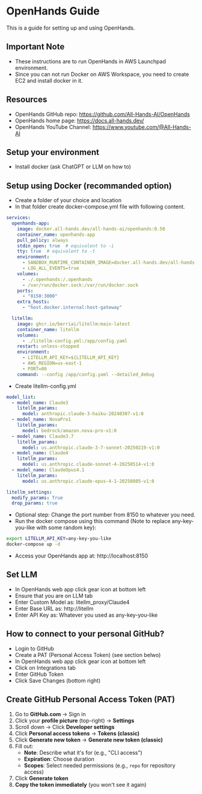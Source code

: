 # OpenHands Guide
This is a guide for setting up and using OpenHands. 

## Important Note
- These instructions are to run OpenHands in AWS Launchpad environment. 
- Since you can not run Docker on AWS Workspace, you need to create EC2 and install docker in it. 

## Resources
- OpenHands GitHub repo: https://github.com/All-Hands-AI/OpenHands
- OpenHands home page: https://docs.all-hands.dev/
- OpenHands YouTube Channel: https://www.youtube.com/@All-Hands-AI

## Setup your environment
- Install docker (ask ChatGPT or LLM on how to)

## Setup using Docker (recommanded option)
- Create a folder of your choice and location
- In that folder create docker-compose.yml file with following content.
```yaml
services:
  openhands-app:
    image: docker.all-hands.dev/all-hands-ai/openhands:0.50
    container_name: openhands-app
    pull_policy: always
    stdin_open: true  # equivalent to -i
    tty: true  # equivalent to -t
    environment:
      - SANDBOX_RUNTIME_CONTAINER_IMAGE=docker.all-hands.dev/all-hands-ai/runtime:0.50-nikolaik
      - LOG_ALL_EVENTS=true
    volumes:
      - ./.openhands:/.openhands
      - /var/run/docker.sock:/var/run/docker.sock
    ports:
      - "8150:3000"
    extra_hosts:
      - "host.docker.internal:host-gateway"

  litellm:
    image: ghcr.io/berriai/litellm:main-latest
    container_name: litellm
    volumes:
      - ./litellm-config.yml:/app/config.yaml
    restart: unless-stopped
    environment:
      - LITELLM_API_KEY=${LITELLM_API_KEY}
      - AWS_REGION=us-east-1
      - PORT=80
    command: --config /app/config.yaml --detailed_debug
```
- Create litellm-config.yml
```yaml
model_list:
  - model_name: Claude3
    litellm_params:
      model: anthropic.claude-3-haiku-20240307-v1:0
  - model_name: NovaPro1
    litellm_params:
      model: bedrock/amazon.nova-pro-v1:0
  - model_name: Claude3.7
    litellm_params:
      model: us.anthropic.claude-3-7-sonnet-20250219-v1:0
  - model_name: Claude4
    litellm_params:
      model: us.anthropic.claude-sonnet-4-20250514-v1:0
  - model_name: ClaudeOpus4.1
    litellm_params:
      model: us.anthropic.claude-opus-4-1-20250805-v1:0

litellm_settings:
  modify_params: True
  drop_params: true
```
- Optional step: Change the port number from 8150 to whatever you need.
- Run the docker compose using this command (Note to replace any-key-you-like with some random key):
```bash
export LITELLM_API_KEY=any-key-you-like
docker-compose up -d
```
- Access your OpenHands app at: http://localhost:8150

## Set LLM
- In OpenHands web app click gear icon at bottom left
- Ensure that you are on LLM tab
- Enter Custom Model as: litellm_proxy/Claude4
- Enter Base URL as: http://litellm
- Enter API Key as: Whatever you used as any-key-you-like

## How to connect to your personal GitHub?
- Login to GitHub
- Create a PAT (Personal Access Token) (see section belwo)
- In OpenHands web app click gear icon at bottom left
- Click on Integrations tab
- Enter GitHub Token
- Click Save Changes (bottom right)

## Create GitHub Personal Access Token (PAT)
1. Go to **GitHub.com** → Sign in
2. Click your **profile picture** (top-right) → **Settings**
3. Scroll down → Click **Developer settings**
4. Click **Personal access tokens** → **Tokens (classic)**
5. Click **Generate new token** → **Generate new token (classic)**
6. Fill out:
   - **Note**: Describe what it's for (e.g., "CLI access")
   - **Expiration**: Choose duration
   - **Scopes**: Select needed permissions (e.g., `repo` for repository access)
7. Click **Generate token**
8. **Copy the token immediately** (you won't see it again)

